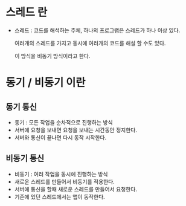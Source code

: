 # 스레드 란
- 스레드 : 코드를 해석하는 주체, 하나의 프로그램은 스레드가 하나 이상 있다.
  
    여러개의 스레드를 가지고 동시에 여러개의 코드를 해설 할 수도 있다.

    이 방식을 비동기 방식이라고 한다.


# 동기 / 비동기 이란
## 동기 통신
- 동기 : 모든 작업을 순차적으로 진행하는 방식
- 서버에 요청을 보내면 요청을 보내는 시간동안 정지한다.
- 서버와 통신이 끝나면 다시 동작 시작한다.

## 비동기 통신
- 비동기 : 여러 작업을 동시에 진행하는 방식
- 새로운 스레드를 만들어서 비동기를 적용한다.
- 서버에 통신을 할때 새로운 스레드를 만들어서 요청한다.
- 기존에 있던 스레드에서는 앱이 동작한다.
